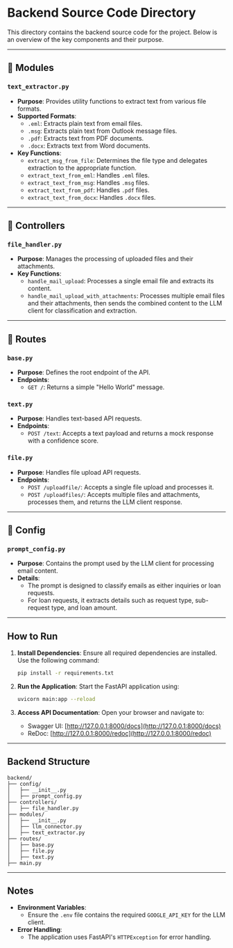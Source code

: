 # Backend Source Code Directory

This directory contains the backend source code for the project. Below is an overview of the key components and their purpose.

---

## 📂 Modules
### `text_extractor.py`
- **Purpose**: Provides utility functions to extract text from various file formats.
- **Supported Formats**:
  - `.eml`: Extracts plain text from email files.
  - `.msg`: Extracts plain text from Outlook message files.
  - `.pdf`: Extracts text from PDF documents.
  - `.docx`: Extracts text from Word documents.
- **Key Functions**:
  - `extract_msg_from_file`: Determines the file type and delegates extraction to the appropriate function.
  - `extract_text_from_eml`: Handles `.eml` files.
  - `extract_text_from_msg`: Handles `.msg` files.
  - `extract_text_from_pdf`: Handles `.pdf` files.
  - `extract_text_from_docx`: Handles `.docx` files.

---

## 📂 Controllers
### `file_handler.py`
- **Purpose**: Manages the processing of uploaded files and their attachments.
- **Key Functions**:
  - `handle_mail_upload`: Processes a single email file and extracts its content.
  - `handle_mail_upload_with_attachments`: Processes multiple email files and their attachments, then sends the combined content to the LLM client for classification and extraction.

---

## 📂 Routes
### `base.py`
- **Purpose**: Defines the root endpoint of the API.
- **Endpoints**:
  - `GET /`: Returns a simple "Hello World" message.

### `text.py`
- **Purpose**: Handles text-based API requests.
- **Endpoints**:
  - `POST /text`: Accepts a text payload and returns a mock response with a confidence score.

### `file.py`
- **Purpose**: Handles file upload API requests.
- **Endpoints**:
  - `POST /uploadfile/`: Accepts a single file upload and processes it.
  - `POST /uploadfiles/`: Accepts multiple files and attachments, processes them, and returns the LLM client response.

---

## 📂 Config
### `prompt_config.py`
- **Purpose**: Contains the prompt used by the LLM client for processing email content.
- **Details**:
  - The prompt is designed to classify emails as either inquiries or loan requests.
  - For loan requests, it extracts details such as request type, sub-request type, and loan amount.

---

## How to Run
1. **Install Dependencies**:
   Ensure all required dependencies are installed. Use the following command:
   ```sh
   pip install -r requirements.txt
   ```

2. **Run the Application**:
   Start the FastAPI application using:
   ```sh
   uvicorn main:app --reload
   ```

3. **Access API Documentation**:
   Open your browser and navigate to:
   - Swagger UI: [http://127.0.0.1:8000/docs](http://127.0.0.1:8000/docs)
   - ReDoc: [http://127.0.0.1:8000/redoc](http://127.0.0.1:8000/redoc)

---

## Backend Structure
```
backend/
├── config/
│   ├── __init__.py
│   ├── prompt_config.py
├── controllers/
│   ├── file_handler.py
├── modules/
│   ├── __init__.py
│   ├── llm_connector.py
│   ├── text_extractor.py
├── routes/
│   ├── base.py
│   ├── file.py
│   ├── text.py
├── main.py
```

---

## Notes
- **Environment Variables**:
  - Ensure the `.env` file contains the required `GOOGLE_API_KEY` for the LLM client.
- **Error Handling**:
  - The application uses FastAPI's `HTTPException` for error handling.
